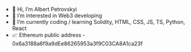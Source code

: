 - 👋 Hi, I’m Albert Petrovskyi
- 👀 I’m interested in Web3 developing
- 🌱 I’m currently coding / learning Solidity, HTML, CSS, JS, TS, Python, React
- 📈 Ethereum public address - 0x6a3188a6f9a9dEe86265953a3f9C03CA8A1ca23f
